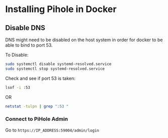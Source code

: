 # Installing Pihole in Docker

## Disable DNS
DNS might need to be disabled on the host system in order for docker to be able to bind to port 53.

To Disable:
```bash
sudo systemctl disable systemd-resolved.service
sudo systemctl stop systemd-resolved.service
```

Check and see if port 53 is taken:

```bash
lsof -i :53
```

OR

```bash
netstat -tulpn | grep ":53 "
```

### Connect to PiHole Admin
Go to `https://IP_ADDRESS:59004/admin/login`